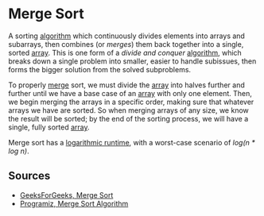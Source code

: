 # Merge Sort

A sorting [algorithm](Computer%20Science/Algorithms/algorithm.md) which continuously divides elements into arrays and subarrays, then combines (or _merges_) them back together into a single, sorted [array](Computer%20Science/Data%20Structures/array.md). This is one form of a _divide and conquer_ [algorithm](Computer%20Science/Algorithms/algorithm.md), which breaks down a single problem into smaller, easier to handle subissues, then forms the bigger solution from the solved subproblems.

To properly [merge](Software%20Engineering/Version%20Control%20Systems/merge.md) sort, we must divide the [array](Computer%20Science/Data%20Structures/array.md) into halves further and further until we have a base case of an [array](Computer%20Science/Data%20Structures/array.md) with only one element. Then, we begin merging the arrays in a specific order, making sure that whatever arrays we have are sorted. So when merging arrays of any size, we know the result will be sorted; by the end of the sorting process, we will have a single, fully sorted [array](Computer%20Science/Data%20Structures/array.md).

Merge sort has a [logarithmic runtime](Computer%20Science/Asymptotic%20Notation/Common%20Runtimes/logarithmic%20runtime.md), with a worst-case scenario of _log(n * log n)_.

## Sources

- [GeeksForGeeks, Merge Sort](https://www.geeksforgeeks.org/merge-sort/)
- [Programiz, Merge Sort Algorithm](https://www.programiz.com/dsa/merge-sort)
